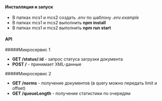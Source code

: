 #### Инсталляция и запуск
* В папках mcs1 и mcs2 создать *.env* по шаблону *.env.example*
* В папках mcs1 и mcs2 выполнить **npm install**
* В папках mcs1 и mcs2 выполнить **npm run start**

#### API
#####Микросервис 1
* **GET /status/:id** - запрос статуса загрузки документа
* **POST /** - принимает XML-данные

#####Микросервис 2
* **GET /norms** - получение документов (в query можно передать limit и offset)
* **GET /queueLength** - получение статистики по очередям
